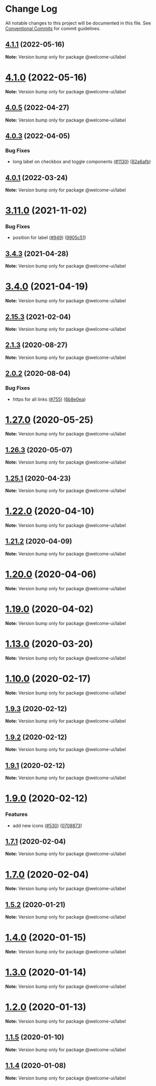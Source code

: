 # Change Log

All notable changes to this project will be documented in this file.
See [Conventional Commits](https://conventionalcommits.org) for commit guidelines.

## [4.1.1](https://github.com/WTTJ/welcome-ui/compare/v4.1.0...v4.1.1) (2022-05-16)

**Note:** Version bump only for package @welcome-ui/label





# [4.1.0](https://github.com/WTTJ/welcome-ui/compare/v4.0.6...v4.1.0) (2022-05-16)

**Note:** Version bump only for package @welcome-ui/label





## [4.0.5](https://github.com/WTTJ/welcome-ui/compare/v4.0.4...v4.0.5) (2022-04-27)

**Note:** Version bump only for package @welcome-ui/label





## [4.0.3](https://github.com/WTTJ/welcome-ui/compare/v4.0.2...v4.0.3) (2022-04-05)


### Bug Fixes

* long label on checkbox and toggle components ([#1130](https://github.com/WTTJ/welcome-ui/issues/1130)) ([82a6afb](https://github.com/WTTJ/welcome-ui/commit/82a6afb02a7e79a1d0e632b1de883682331b0896))





## [4.0.1](https://github.com/WTTJ/welcome-ui/compare/v4.0.0...v4.0.1) (2022-03-24)

**Note:** Version bump only for package @welcome-ui/label





# [3.11.0](https://github.com/WTTJ/welcome-ui/compare/v3.10.0...v3.11.0) (2021-11-02)


### Bug Fixes

* position for label ([#949](https://github.com/WTTJ/welcome-ui/issues/949)) ([9905c51](https://github.com/WTTJ/welcome-ui/commit/9905c5187d0cf9875ea0c6eaa5e0b16d28a07939))





## [3.4.3](https://github.com/WTTJ/welcome-ui/compare/v3.4.2...v3.4.3) (2021-04-28)

**Note:** Version bump only for package @welcome-ui/label





# [3.4.0](https://github.com/WTTJ/welcome-ui/compare/v3.3.0...v3.4.0) (2021-04-19)

**Note:** Version bump only for package @welcome-ui/label





## [2.15.3](https://github.com/WTTJ/welcome-ui/compare/v2.15.2...v2.15.3) (2021-02-04)

**Note:** Version bump only for package @welcome-ui/label





## [2.1.3](https://github.com/WTTJ/welcome-ui/compare/v2.1.2...v2.1.3) (2020-08-27)

**Note:** Version bump only for package @welcome-ui/label





## [2.0.2](https://github.com/WTTJ/welcome-ui/compare/v2.0.1...v2.0.2) (2020-08-04)


### Bug Fixes

* https for all links ([#755](https://github.com/WTTJ/welcome-ui/issues/755)) ([6b8e0ea](https://github.com/WTTJ/welcome-ui/commit/6b8e0ea7807486510169437bb909cb65038ff6f5))





# [1.27.0](https://github.com/WTTJ/welcome-ui/compare/v1.26.4...v1.27.0) (2020-05-25)

**Note:** Version bump only for package @welcome-ui/label





## [1.26.3](https://github.com/WTTJ/welcome-ui/compare/v1.26.2...v1.26.3) (2020-05-07)

**Note:** Version bump only for package @welcome-ui/label





## [1.25.1](https://github.com/WTTJ/welcome-ui/compare/v1.25.0...v1.25.1) (2020-04-23)

**Note:** Version bump only for package @welcome-ui/label





# [1.22.0](https://github.com/WTTJ/welcome-ui/compare/v1.21.2...v1.22.0) (2020-04-10)

**Note:** Version bump only for package @welcome-ui/label





## [1.21.2](https://github.com/WTTJ/welcome-ui/compare/v1.21.1...v1.21.2) (2020-04-09)

**Note:** Version bump only for package @welcome-ui/label





# [1.20.0](https://github.com/WTTJ/welcome-ui/compare/v1.19.2...v1.20.0) (2020-04-06)

**Note:** Version bump only for package @welcome-ui/label





# [1.19.0](https://github.com/WTTJ/welcome-ui/compare/v1.18.1...v1.19.0) (2020-04-02)

**Note:** Version bump only for package @welcome-ui/label





# [1.13.0](https://github.com/WTTJ/welcome-ui/compare/v1.12.0...v1.13.0) (2020-03-20)

**Note:** Version bump only for package @welcome-ui/label





# [1.10.0](https://github.com/WTTJ/welcome-ui/compare/v1.9.3...v1.10.0) (2020-02-17)

**Note:** Version bump only for package @welcome-ui/label





## [1.9.3](https://github.com/WTTJ/welcome-ui/compare/v1.9.2...v1.9.3) (2020-02-12)

**Note:** Version bump only for package @welcome-ui/label





## [1.9.2](https://github.com/WTTJ/welcome-ui/compare/v1.9.1...v1.9.2) (2020-02-12)

**Note:** Version bump only for package @welcome-ui/label





## [1.9.1](https://github.com/WTTJ/welcome-ui/compare/v1.9.0...v1.9.1) (2020-02-12)

**Note:** Version bump only for package @welcome-ui/label





# [1.9.0](https://github.com/WTTJ/welcome-ui/compare/v1.8.0...v1.9.0) (2020-02-12)


### Features

* add new icons ([#530](https://github.com/WTTJ/welcome-ui/issues/530)) ([0708873](https://github.com/WTTJ/welcome-ui/commit/0708873527e8b6cade49f6248ca9276cbb1c2803))





## [1.7.1](https://github.com/WTTJ/welcome-ui/compare/v1.7.0...v1.7.1) (2020-02-04)

**Note:** Version bump only for package @welcome-ui/label





# [1.7.0](https://github.com/WTTJ/welcome-ui/compare/v1.6.3...v1.7.0) (2020-02-04)

**Note:** Version bump only for package @welcome-ui/label





## [1.5.2](https://github.com/WTTJ/welcome-ui/compare/v1.5.1...v1.5.2) (2020-01-21)

**Note:** Version bump only for package @welcome-ui/label





# [1.4.0](https://github.com/WTTJ/welcome-ui/compare/v1.3.0...v1.4.0) (2020-01-15)

**Note:** Version bump only for package @welcome-ui/label





# [1.3.0](https://github.com/WTTJ/welcome-ui/compare/v1.2.0...v1.3.0) (2020-01-14)

**Note:** Version bump only for package @welcome-ui/label





# [1.2.0](https://github.com/WTTJ/welcome-ui/compare/v1.1.6...v1.2.0) (2020-01-13)

**Note:** Version bump only for package @welcome-ui/label





## [1.1.5](https://github.com/WTTJ/welcome-ui/compare/v1.1.4...v1.1.5) (2020-01-10)

**Note:** Version bump only for package @welcome-ui/label





## [1.1.4](https://github.com/WTTJ/welcome-ui/compare/v1.1.3...v1.1.4) (2020-01-08)

**Note:** Version bump only for package @welcome-ui/label
